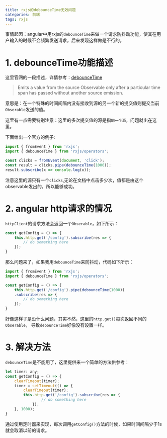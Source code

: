 ```yaml
---
title: rxjs的debounceTime无效问题
categories: 前端
tags: rxjs 
---
```

事情起因：angular中用rxjs的`debounceTime`来做一个请求防抖动功能，使其在用户输入的时候不会频繁发送请求，后来发现这样做是不行的。

<!--more-->

# 1. debounceTime功能描述
这里官网的一段描述，详情参考：[debounceTime](https://rxjs.dev/api/operators/debounceTime)
>Emits a value from the source Observable only after a particular time span has passed without another source emission.

意思是：在一个特殊的时间间隔内没有接收到源的另一个新的提交值则提交当前`Obserable`发送的值。

这里有一点需要特别注意：这里的多次提交值的源是指`同一个源`，问题就出在这里。

下面给出一个官方的例子:
```javascript
import { fromEvent } from 'rxjs';
import { debounceTime } from 'rxjs/operators';

const clicks = fromEvent(document, 'click');
const result = clicks.pipe(debounceTime(1000));
result.subscribe(x => console.log(x));
```
注意这里的源只有一个`clicks`,无论在文档中点击多少次，值都是由这个observable发出的，所以能够成功。

# 2. angular http请求的情况
`httpClient`的请求方法会返回一个`Obserable`，如下所示：
```javascript
const getConfig = () => {
    this.http.get('/config').subscribe(res => {
        // do something here
    });
}
```
那么问题来了，如果我用`debounceTime`来防抖动，代码如下所示：
```javascript
import { fromEvent } from 'rxjs';
import { debounceTime } from 'rxjs/operators';

const getConfig = () => {
    this.http.get('/config').pipe(debounceTime(1000))
    .subscribe(res => {
        // do something here
    });
}
```
好像这样子是没什么问题，其实不然，这里的`http.get()`每次返回不同的`Obserable`，
导致`debounceTime`好像没有设置一样。
# 3. 解决方法
`debounceTime`是不能用了，这里提供来一个简单的方法供参考：
```javascript
let timer: any;
const getConfig = () => {
    clearTimeout(timer);
    timer = setTimeout(() => {
        clearTimeout(timer);
        this.http.get('/config').subscribe(res => {
                // do something here
            });
    }, 1000);
}
```
通过使用定时器来实现，每次调用`getConfig()`方法的时候，如果时间间隔少于1s就会取消以前的请求。







